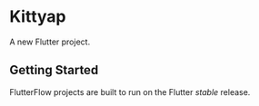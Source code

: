 # Kittyap

A new Flutter project.

## Getting Started

FlutterFlow projects are built to run on the Flutter _stable_ release.
